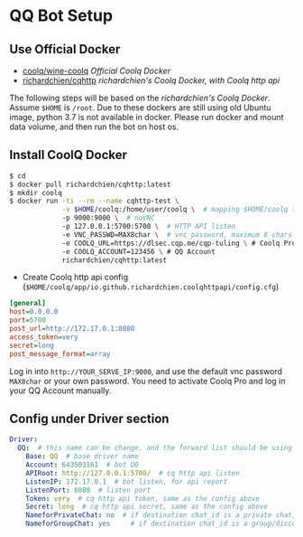 # QQ Bot Setup

## Use Official Docker

- [coolq/wine-coolq](https://hub.docker.com/r/coolq/wine-coolq/)  *Official Coolq Docker*
- [richardchien/cqhttp](https://cqhttp.cc/docs/4.13/#/Docker) *richardchien's Coolq Docker, with Coolq http api*

The following steps will be based on the *richardchien's Coolq Docker*. Assume `$HOME` is `/root`. Due
 to these dockers are still using old Ubuntu image, python 3.7 is not available in docker. Please run docker 
 and mount data volume, and then run the bot on host os.

## Install CoolQ Docker

```bash
$ cd
$ docker pull richardchien/cqhttp:latest
$ mkdir coolq
$ docker run -ti --rm --name cqhttp-test \
             -v $HOME/coolq:/home/user/coolq \  # mapping $HOME/coolq to docker's coolq directory
             -p 9000:9000 \  # noVNC
             -p 127.0.0.1:5700:5700 \  # HTTP API listen
             -e VNC_PASSWD=MAX8char \  # vnc password, maximum 8 chars 
             -e COOLQ_URL=https://dlsec.cqp.me/cqp-tuling \ # Coolq Pro, for Air user, remove this line
             -e COOLQ_ACCOUNT=123456 \ # QQ Account
             richardchien/cqhttp:latest
```


- Create Coolq http api config (`$HOME/coolq/app/io.github.richardchien.coolqhttpapi/config.cfg`)

```ini
[general]
host=0.0.0.0
port=5700
post_url=http://172.17.0.1:8080
access_token=very
secret=long
post_message_format=array
```

Log in into `http://YOUR_SERVE_IP:9000`, and use the default vnc password `MAX8char` or your own password. You need to
 activate Coolq Pro and log in your QQ Account manually.
 
## Config under Driver section

```yaml
Driver:
  QQ:  # this name can be change, and the forward list should be using this name
    Base: QQ  # base driver name
    Account: 643503161  # bot QQ
    APIRoot: http://127.0.0.1:5700/  # cq http api listen
    ListenIP: 172.17.0.1  # bot listen, for api report
    ListenPort: 8080  # listen port
    Token: very  # cq http api token, same as the config above
    Secret: long  # cq http api secret, same as the config above
    NameforPrivateChat: no  # if destination chat_id is a private chat, show all attributes (sender name, reply to, forward from)
    NameforGroupChat: yes     # if destination chat_id is a group/discuss chat, show all attributes (sender name, reply to, forward from)
```